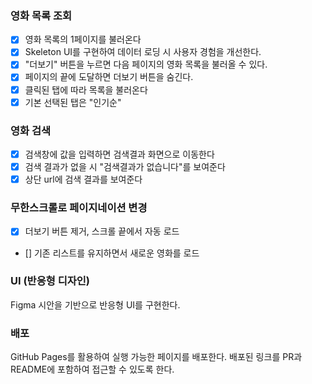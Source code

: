 ### 영화 목록 조회

- [x] 영화 목록의 1페이지를 불러온다
- [x] Skeleton UI를 구현하여 데이터 로딩 시 사용자 경험을 개선한다.
- [x] "더보기" 버튼을 누르면 다음 페이지의 영화 목록을 불러올 수 있다.
- [x] 페이지의 끝에 도달하면 더보기 버튼을 숨긴다.
- [x] 클릭된 탭에 따라 목록을 불러온다
- [x] 기본 선택된 탭은 "인기순"

### 영화 검색

- [x] 검색창에 값을 입력하면 검색결과 화면으로 이동한다
- [x] 검색 결과가 없을 시 "검색결과가 없습니다"를 보여준다
- [x] 상단 url에 검색 결과를 보여준다

### 무한스크롤로 페이지네이션 변경

- [x] 더보기 버튼 제거, 스크롤 끝에서 자동 로드
- [] 기존 리스트를 유지하면서 새로운 영화를 로드

### UI (반응형 디자인)

Figma 시안을 기반으로 반응형 UI를 구현한다.

### 배포

GitHub Pages를 활용하여 실행 가능한 페이지를 배포한다.
배포된 링크를 PR과 README에 포함하여 접근할 수 있도록 한다.
